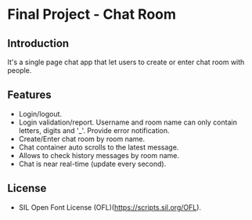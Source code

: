 # Final Project - Chat Room

## Introduction

It's a single page chat app that let users to create or enter chat room with people.

## Features

- Login/logout.
- Login validation/report. Username and room name can only contain letters, digits and '_'. Provide error notification.
- Create/Enter chat room by room name.
- Chat container auto scrolls to the latest message.
- Allows to check history messages by room name.
- Chat is near real-time (update every second).

## License
-  SIL Open Font License (OFL)(https://scripts.sil.org/OFL).